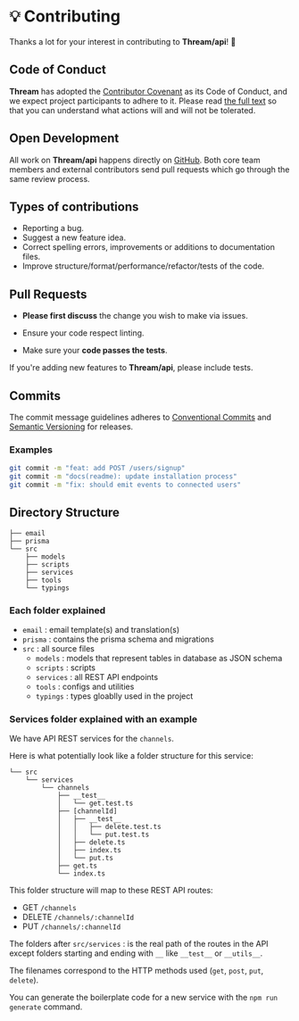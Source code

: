 # 💡 Contributing

Thanks a lot for your interest in contributing to **Thream/api**! 🎉

## Code of Conduct

**Thream** has adopted the [Contributor Covenant](https://www.contributor-covenant.org/) as its Code of Conduct, and we expect project participants to adhere to it. Please read [the full text](./CODE_OF_CONDUCT.md) so that you can understand what actions will and will not be tolerated.

## Open Development

All work on **Thream/api** happens directly on [GitHub](https://github.com/Thream). Both core team members and external contributors send pull requests which go through the same review process.

## Types of contributions

- Reporting a bug.
- Suggest a new feature idea.
- Correct spelling errors, improvements or additions to documentation files.
- Improve structure/format/performance/refactor/tests of the code.

## Pull Requests

- **Please first discuss** the change you wish to make via issues.

- Ensure your code respect linting.

- Make sure your **code passes the tests**.

If you're adding new features to **Thream/api**, please include tests.

## Commits

The commit message guidelines adheres to [Conventional Commits](https://www.conventionalcommits.org/) and [Semantic Versioning](https://semver.org/) for releases.

### Examples

```sh
git commit -m "feat: add POST /users/signup"
git commit -m "docs(readme): update installation process"
git commit -m "fix: should emit events to connected users"
```

## Directory Structure

```text
├── email
├── prisma
└── src
    ├── models
    ├── scripts
    ├── services
    ├── tools
    └── typings
```

### Each folder explained

- `email` : email template(s) and translation(s)
- `prisma` : contains the prisma schema and migrations
- `src` : all source files
  - `models` : models that represent tables in database as JSON schema
  - `scripts` : scripts
  - `services` : all REST API endpoints
  - `tools` : configs and utilities
  - `typings` : types gloablly used in the project

### Services folder explained with an example

We have API REST services for the `channels`.

Here is what potentially look like a folder structure for this service:

```text
└── src
    └── services
        └── channels
            ├── __test__
            │   └── get.test.ts
            ├── [channelId]
            │   ├── __test__
            │   │   ├── delete.test.ts
            │   │   └── put.test.ts
            │   ├── delete.ts
            │   ├── index.ts
            │   └── put.ts
            ├── get.ts
            └── index.ts
```

This folder structure will map to these REST API routes:

- GET `/channels`
- DELETE `/channels/:channelId`
- PUT `/channels/:channelId`

The folders after `src/services` : is the real path of the routes in the API except
folders starting and ending with `__` like `__test__` or `__utils__`.

The filenames correspond to the HTTP methods used (`get`, `post`, `put`, `delete`).

You can generate the boilerplate code for a new service with the `npm run generate` command.
